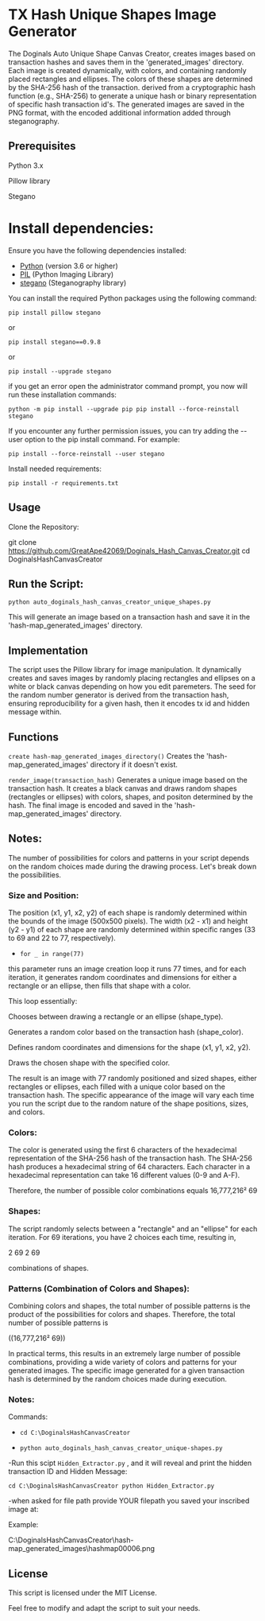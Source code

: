 # TX Hash Unique Shapes Image Generator

The Doginals Auto Unique Shape Canvas Creator, creates images based on transaction hashes and saves them in the 'generated_images' directory. Each image is created dynamically, with colors, and containing randomly placed rectangles and ellipses. The colors of these shapes are determined by the SHA-256 hash of the transaction. derived from a cryptographic hash function (e.g., SHA-256) to generate a unique hash or binary representation of specific hash transaction id's. The generated images are saved in the PNG format, with the encoded additional information added through steganography. 

## Prerequisites

Python 3.x

Pillow library 

Stegano


# Install dependencies:

Ensure you have the following dependencies installed:

- [Python](https://www.python.org/) (version 3.6 or higher)
- [PIL](https://pillow.readthedocs.io/) (Python Imaging Library)
- [stegano](https://github.com/ouanixi/stegano) (Steganography library)

You can install the required Python packages using the following command:

`pip install pillow stegano`

or

`pip install stegano==0.9.8`


or

`pip install --upgrade stegano`


if you get an error open the administrator command prompt, you now will run these installation commands:


`python -m pip install --upgrade pip
pip install --force-reinstall stegano`


If you encounter any further permission issues, you can try adding the --user option to the pip install command. For example:

`pip install --force-reinstall --user stegano`


Install needed requirements:

`pip install -r requirements.txt`
 

## Usage

Clone the Repository:

git clone https://github.com/GreatApe42069/Doginals_Hash_Canvas_Creator.git
cd DoginalsHashCanvasCreator

## Run the Script:

`python auto_doginals_hash_canvas_creator_unique_shapes.py`

This will generate an image based on a transaction hash and save it in the 'hash-map_generated_images' directory.

## Implementation

The script uses the Pillow library for image manipulation. It dynamically creates and saves images by randomly placing rectangles and ellipses on a white or black canvas depending on how you edit paremeters. The seed for the random number generator is derived from the transaction hash, ensuring reproducibility for a given hash, then it encodes tx id and hidden message within.

## Functions

`create hash-map_generated_images_directory()`
Creates the 'hash-map_generated_images' directory if it doesn't exist.


`render_image(transaction_hash)`
Generates a unique image based on the transaction hash. It creates a black canvas and draws random shapes (rectangles or ellipses) with colors, shapes, and positon determined by the hash. The final image is encoded and saved in the 'hash-map_generated_images' directory.

## Notes:

The number of possibilities for colors and patterns in your script depends on the random choices made during the drawing process. Let's break down the possibilities.

### Size and Position:

The position (x1, y1, x2, y2) of each shape is randomly determined within the bounds of the image (500x500 pixels).
The width (x2 - x1) and height (y2 - y1) of each shape are randomly determined within specific ranges (33 to 69 and 22 to 77, respectively).

- `for _ in range(77)`

this parameter runs an image creation loop it runs 77 times, and for each iteration, it generates random coordinates and dimensions for either a rectangle or an ellipse, then fills that shape with a color. 

This loop essentially:

Chooses between drawing a rectangle or an ellipse (shape_type).

Generates a random color based on the transaction hash (shape_color).

Defines random coordinates and dimensions for the shape (x1, y1, x2, y2).

Draws the chosen shape with the specified color.

The result is an image with 77 randomly positioned and sized shapes, either rectangles or ellipses, each filled with a unique color based on the transaction hash. The specific appearance of the image will vary each time you run the script due to the random nature of the shape positions, sizes, and colors.

### Colors:

The color is generated using the first 6 characters of the hexadecimal representation of the SHA-256 hash of the transaction hash. The SHA-256 hash produces a hexadecimal string of 64 characters. Each character in a hexadecimal representation can take 16 different values (0-9 and A-F).

Therefore, the number of possible color combinations  equals 16,777,216² 69

### Shapes:

The script randomly selects between a "rectangle" and an "ellipse" for each iteration.
For 69 iterations, you have 2 choices each time, resulting in,

2
69
2 
69

combinations of shapes.


### Patterns (Combination of Colors and Shapes):

Combining colors and shapes, the total number of possible patterns is the product of the possibilities for colors and shapes.
Therefore, the total number of possible patterns is 

((16,777,216² 69))

In practical terms, this results in an extremely large number of possible combinations, providing a wide variety of colors and patterns for your generated images. The specific image generated for a given transaction hash is determined by the random choices made during execution.

### Notes:

Commands:

-  `cd C:\DoginalsHashCanvasCreator`

-  `python auto_doginals_hash_canvas_creator_unique-shapes.py`


-Run this scipt `Hidden_Extractor.py` , and it will reveal and print the hidden transaction ID and Hidden Message:


`cd C:\DoginalsHashCanvasCreator
python Hidden_Extractor.py`


-when asked for file path provide YOUR filepath you saved your inscribed image at:

Example:

C:\DoginalsHashCanvasCreator\hash-map_generated_images\hashmap00006.png

## License
This script is licensed under the MIT License.

Feel free to modify and adapt the script to suit your needs.